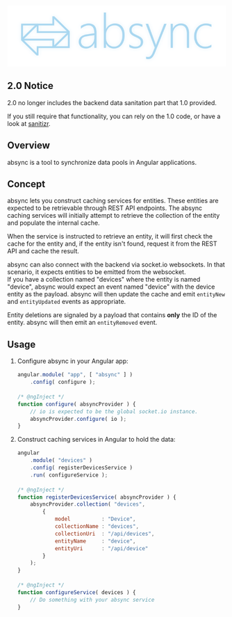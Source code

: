 ![](doc/logo.png)

## 2.0 Notice
2.0 no longer includes the backend data sanitation part that 1.0 provided.

If you still require that functionality, you can rely on the 1.0 code, or have a look at [sanitizr](https://github.com/oliversalzburg/sanitizr).

## Overview

absync is a tool to synchronize data pools in Angular applications.

## Concept
absync lets you construct caching services for entities. These entities are expected to be retrievable through REST API
endpoints. The absync caching services will initially attempt to retrieve the collection of the entity and populate the
internal cache.

When the service is instructed to retrieve an entity, it will first check the cache for the entity and, if the entity
isn't found, request it from the REST API and cache the result.

absync can also connect with the backend via socket.io websockets. In that scenario, it expects entities to be emitted
from the websocket.  
If you have a collection named "devices" where the entity is named "device", absync would expect an event named "device"
with the device entity as the payload. absync will then update the cache and emit `entityNew` and `entityUpdated` events
as appropriate.

Entity deletions are signaled by a payload that contains **only** the ID of the entity. absync will then emit an
`entityRemoved` event.

## Usage
1. Configure absync in your Angular app:

	```js
	angular.module( "app", [ "absync" ] )
		.config( configure );
	
	/* @ngInject */
	function configure( absyncProvider ) {
		// io is expected to be the global socket.io instance.
		absyncProvider.configure( io );
	}
	```

2. Construct caching services in Angular to hold the data:

	```js
	angular
		.module( "devices" )
		.config( registerDevicesService )
		.run( configureService );

	/* @ngInject */
	function registerDevicesService( absyncProvider ) {
		absyncProvider.collection( "devices",
			{
				model          : "Device",
				collectionName : "devices",
				collectionUri  : "/api/devices",
				entityName     : "device",
				entityUri      : "/api/device"
			}
		);
	}

	/* @ngInject */
	function configureService( devices ) {
		// Do something with your absync service
	}
	```
